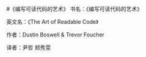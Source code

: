 #《编写可读代码的艺术》
书名：《编写可读代码的艺术》

英文名：《The Art of Readable Code》

作者：Dustin Boswell & Trevor Foucher

译者：尹哲 郑秀雯